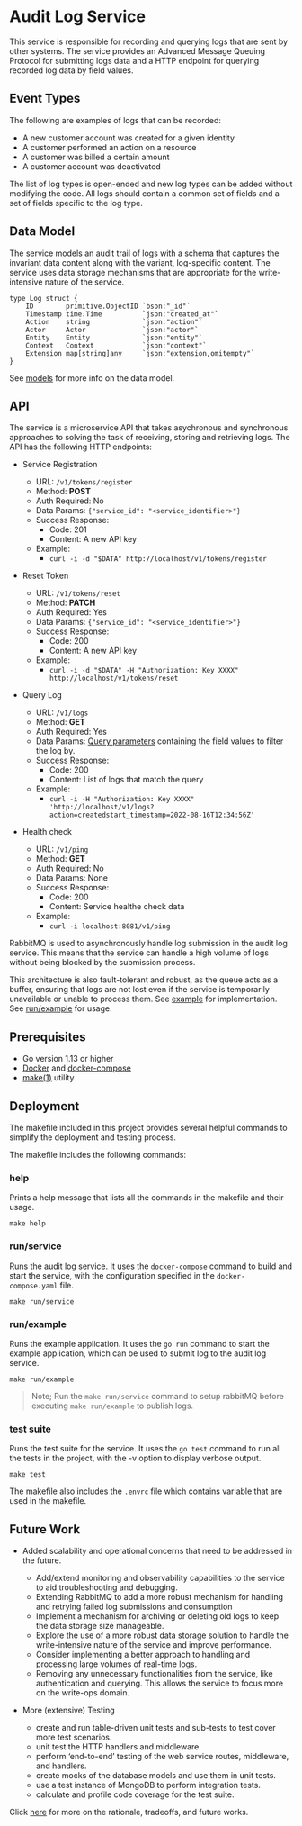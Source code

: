 # Audit Log Service

This service is responsible for recording and querying logs that are sent by other systems. The service provides an Advanced Message Queuing Protocol for submitting logs data and a HTTP endpoint for querying recorded log data by field values.

## Event Types
The following are examples of logs that can be recorded:

- A new customer account was created for a given identity
- A customer performed an action on a resource
- A customer was billed a certain amount
- A customer account was deactivated

The list of log types is open-ended and new log types can be added without modifying the code. All logs should contain a common set of fields and a set of fields specific to the log type.

## Data Model
The service models an audit trail of logs with a schema that captures the invariant data content along with the variant, log-specific content. The service uses data storage mechanisms that are appropriate for the write-intensive nature of the service.

```
type Log struct {
	ID        primitive.ObjectID `bson:"_id"`
	Timestamp time.Time          `json:"created_at"`
	Action    string             `json:"action"`
	Actor     Actor              `json:"actor"`
	Entity    Entity             `json:"entity"`
	Context   Context            `json:"context"`
	Extension map[string]any     `json:"extension,omitempty"`
}
```
See [models](./internal/repository/model/model.go) for more info on the data model.

## API
The service is a microservice API that takes asychronous and synchronous approaches to solving the task of receiving, storing and retrieving logs. The API has the following HTTP endpoints:

- Service Registration
  - URL: `/v1/tokens/register`
  - Method: **POST**
  - Auth Required: No
  - Data Params: `{"service_id": "<service_identifier>"}`
  - Success Response:
    - Code: 201
    - Content: A new API key
  - Example:
    - ```curl -i -d "$DATA" http://localhost/v1/tokens/register```

- Reset Token
  - URL: `/v1/tokens/reset`
  - Method: **PATCH**
  - Auth Required: Yes
  - Data Params: `{"service_id": "<service_identifier>"}`
  - Success Response:
    - Code: 200
    - Content: A new API key
  - Example:
    - ```curl -i -d "$DATA" -H "Authorization: Key XXXX" http://localhost/v1/tokens/reset```

- Query Log 
  - URL: `/v1/logs`
  - Method: **GET**
  - Auth Required: Yes
  - Data Params: [Query parameters](./internal/utils/filter.go) containing the field values to filter the log by.
  - Success Response:
    - Code: 200
    - Content: List of logs that match the query
  - Example:
    - ```curl -i -H "Authorization: Key XXXX" 'http://localhost/v1/logs?action=createdstart_timestamp=2022-08-16T12:34:56Z'```

- Health check
  - URL: `/v1/ping`
  - Method: **GET**
  - Auth Required: No
  - Data Params: None
  - Success Response:
    - Code: 200
    - Content: Service healthe check data
  - Example:
    - ```curl -i localhost:8081/v1/ping```

RabbitMQ is used to asynchronously handle log submission in the audit log service. This means that the service can handle a high volume of logs without being blocked by the submission process.

This architecture is also fault-tolerant and robust, as the queue acts as a buffer, ensuring that logs are not lost even if the service is temporarily unavailable or unable to process them. See [example](./cmd/example/publisher.go) for implementation. See [run/example](#runexample) for usage.

## Prerequisites
- Go version 1.13 or higher
- [Docker](https://www.digitalocean.com/community/tutorials/how-to-install-and-use-docker-on-ubuntu-20-04) and [docker-compose](https://www.digitalocean.com/community/tutorials/how-to-install-and-use-docker-compose-on-ubuntu-20-04)
- [make(1)](https://man7.org/linux/man-pages/man1/make.1.html) utility

## Deployment

The makefile included in this project provides several helpful commands to simplify the deployment and testing process.

The makefile includes the following commands:

### **help**

Prints a help message that lists all the commands in the makefile and their usage.

```
make help
```
### **run/service**
Runs the audit log service. It uses the `docker-compose` command to build and start the service, with the configuration specified in the `docker-compose.yaml` file.

```
make run/service
```

### **run/example**
Runs the example application. It uses the `go run` command to start the example application, which can be used to submit log to the audit log service.

```
make run/example
```
> Note; Run the `make run/service` command to setup rabbitMQ before executing `make run/example` to publish logs.

### **test suite**
Runs the test suite for the service. It uses the `go test` command to run all the tests in the project, with the -v option to display verbose output.

```
make test
```
The makefile also includes the `.envrc` file which contains variable that are used in the makefile.


## Future Work
- Added scalability and operational concerns that need to be addressed in the future.
  - Add/extend monitoring and observability capabilities to the service to aid troubleshooting and debugging.
  - Extending RabbitMQ to add a more robust mechanism for handling and retrying failed log submissions and consumption
  - Implement a mechanism for archiving or deleting old logs to keep the data storage size manageable.
  - Explore the use of a more robust data storage solution to handle the write-intensive nature of the service and improve performance.
  - Consider implementing a better approach to handling and processing large volumes of real-time logs.
  - Removing any unnecessary functionalities from the service, like authentication and querying. This allows the service to focus more on the write-ops domain.


- More (extensive) Testing
  - create and run table-driven unit tests and sub-tests to test cover more test scenarios. 
  - unit test the HTTP handlers and middleware.
  - perform ‘end-to-end’ testing of the web service routes, middleware, and handlers.
  - create mocks of the database models and use them in unit tests.
  - use a test instance of MongoDB to perform integration tests.
  - calculate and profile code coverage for the test suite.


Click [here](https://docs.google.com/document/d/1lxItFNptU2uRCxcCTuMxFWg_LDO_qJyAJ1RgiSOiaJM/edit?usp=sharing) for more on the rationale, tradeoffs, and future works.

